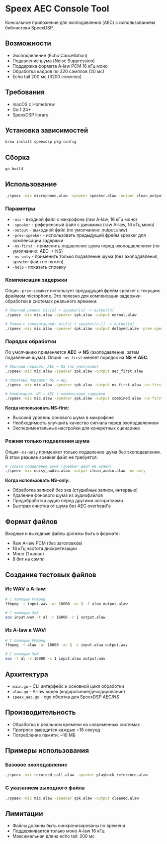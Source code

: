 # Speex AEC Console Tool

Консольное приложение для эхоподавления (AEC) с использованием библиотеки SpeexDSP.

## Возможности

- Эхоподавление (Echo Cancellation) 
- Подавление шума (Noise Suppression)
- Поддержка формата A-law PCM 16 кГц моно
- Обработка кадров по 320 сэмплов (20 мс)
- Echo tail 200 мс (3200 сэмплов)

## Требования

- macOS с Homebrew
- Go 1.24+
- SpeexDSP library

## Установка зависимостей

```bash
brew install speexdsp pkg-config
```

## Сборка

```bash
go build
```

## Использование

```bash
./speex -mic microphone.alaw -speaker speaker.alaw -output clean_output.alaw
```

### Параметры

- `-mic` - входной файл с микрофона (raw A-law, 16 кГц моно)
- `-speaker` - референсный файл с динамика (raw A-law, 16 кГц моно) 
- `-output` - выходной файл (по умолчанию: output.alaw)
- `-prev-speaker` - использовать предыдущий фрейм speaker для компенсации задержки
- `-ns-first` - применить подавление шума перед эхоподавлением (по умолчанию: AEC → NS)
- `-ns-only` - применить только подавление шума (без эхоподавления, speaker файл не нужен)
- `-help` - показать справку

### Компенсация задержки

Опция `-prev-speaker` использует предыдущий фрейм speaker с текущим фреймом microphone. Это полезно для компенсации задержки обработки в системах реального времени:

```bash
# Обычный режим: mic[n] + speaker[n] -> output[n]
./speex -mic mic.alaw -speaker spk.alaw -output normal.alaw

# Режим с компенсацией: mic[n] + speaker[n-1] -> output[n]  
./speex -mic mic.alaw -speaker spk.alaw -output delayed.alaw -prev-speaker
```

### Порядок обработки

По умолчанию применяется **AEC → NS** (эхоподавление, затем подавление шума). Опция `-ns-first` меняет порядок на **NS → AEC**:

```bash
# Обычный порядок: AEC → NS (по умолчанию)
./speex -mic mic.alaw -speaker spk.alaw -output aec_first.alaw

# Обратный порядок: NS → AEC
./speex -mic mic.alaw -speaker spk.alaw -output ns_first.alaw -ns-first

# Комбинация: NS → AEC + компенсация задержки  
./speex -mic mic.alaw -speaker spk.alaw -output combined.alaw -ns-first -prev-speaker
```

**Когда использовать NS-first:**
- Высокий уровень фонового шума в микрофоне
- Необходимость улучшить качество сигнала перед эхоподавлением
- Экспериментальные настройки для конкретных сценариев

### Режим только подавления шума

Опция `-ns-only` применяет только подавление шума без эхоподавления. В этом режиме speaker файл не требуется:

```bash
# Только подавление шума (speaker файл не нужен)
./speex -mic noisy_audio.alaw -output clean_audio.alaw -ns-only
```

**Когда использовать NS-only:**
- Обработка записей без эха (студийные записи, интервью)
- Удаление фонового шума из аудиофайлов
- Предобработка аудио перед другими алгоритмами
- Быстрая очистка от шума без AEC overhead'а

## Формат файлов

Входные и выходные файлы должны быть в формате:
- Raw A-law PCM (без заголовков)
- 16 кГц частота дискретизации
- Моно (1 канал)
- 8 бит на сэмпл

## Создание тестовых файлов

### Из WAV в A-law:
```bash
# С помощью FFmpeg
ffmpeg -i input.wav -ar 16000 -ac 1 -f alaw output.alaw

# С помощью SoX  
sox input.wav -t al -r 16000 -c 1 output.alaw
```

### Из A-law в WAV:
```bash
# С помощью FFmpeg
ffmpeg -f alaw -ar 16000 -ac 1 -i input.alaw output.wav

# С помощью SoX
sox -t al -r 16000 -c 1 input.alaw output.wav
```

## Архитектура

- `main.go` - CLI интерфейс и основной цикл обработки
- `alaw.go` - A-law кодек (кодирование/декодирование)
- `speex_aec.go` - cgo обертка для SpeexDSP AEC/NS

## Производительность

- Обработка в реальном времени на современных системах
- Прогресс выводится каждые ~16 секунд
- Потребление памяти: ~10 МБ

## Примеры использования

### Базовое эхоподавление
```bash
./speex -mic recorded_call.alaw -speaker playback_reference.alaw
```

### С указанием выходного файла
```bash
./speex -mic mic.alaw -speaker spk.alaw -output cleaned.alaw
```

## Лимитации

- Файлы должны быть синхронизированы по времени
- Поддерживается только моно A-law 16 кГц
- Максимальная длина echo tail: 200 мс
